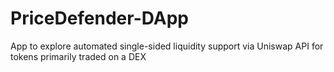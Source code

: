 # PriceDefender-DApp
App to explore automated single-sided liquidity support via Uniswap API for tokens primarily traded on a DEX
